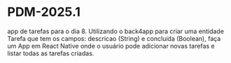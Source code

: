 # PDM-2025.1
app de tarefas para o dia 8. Utilizando o back4app para criar uma entidade Tarefa que tem os campos: descricao (String) e concluida (Boolean), faça um App em React Native onde o usuário pode adicionar novas tarefas e listar todas as tarefas criadas.
